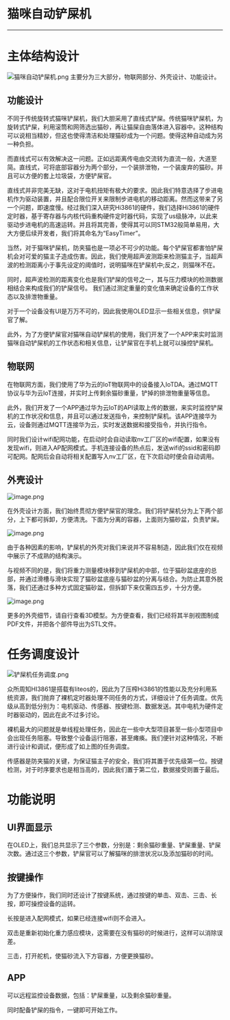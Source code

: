 # **猫咪自动铲屎机**
---
# 主体结构设计
![猫咪自动铲屎机.png](https://s2.loli.net/2023/07/17/b9os3MWjVC7zNr1.png)
主要分为三大部分，物联网部分、外壳设计、功能设计。

## 功能设计

不同于传统旋转式猫咪铲屎机，我们大胆采用了直线式铲屎。传统猫咪铲屎机，为旋转式铲屎，利用滚筒和网筛选出猫砂，再让猫屎自由落体进入容器中。这种结构可以说相当精妙，但这也使得清洁和处理猫砂成为一个问题。使得这种自动成为另一种负担。

而直线式可以有效解决这一问题。正如远距离传电由交流转为直流一般，大道至简。直线式，可将底部容器分为两个部分，一个装排泄物，一个装废弃的猫砂。并且可以方便的套上垃圾袋，方便铲屎官。

直线式并非完美无缺，这对于电机扭矩有极大的要求。因此我们特意选择了步进电机作为驱动装置，并且配合限位开关来限制步进电机的移动距离。然而这带来了另一个问题，即速度慢。经过我们深入研究Hi3861的硬件，我们选择Hi3861的硬件定时器，基于寄存器与内核代码重构硬件定时器代码，实现了us级脉冲，以此来驱动步进电机的高速运转。并且将其完善，使得其可以同STM32般简单易用，大大方便后续开发者，我们将其命名为“EasyTimer”。

当然，对于猫咪铲屎机，防夹猫也是一项必不可少的功能。每个铲屎官都害怕铲屎机会对可爱的猫主子造成伤害。因此，我们使用超声波测距来检测猫主子，当超声波的检测距离小于事先设定的阈值时，说明猫咪在铲屎机中;反之，则猫咪不在。

同时，超声波检测的距离变化也是我们铲屎的信号之一，其与压力模块的检测数据相结合来构成我们的铲屎信号。 我们通过测定重量的变化值来确定设备的工作状态以及排泄物重量。

对于一个设备没有UI是万万不可的，因此我使用OLED显示一些相关信息，供铲屎官了解。

此外，为了方便铲屎官对猫咪自动铲屎机的使用，我们开发了一个APP来实时监测猫咪自动铲屎机的工作状态和相关信息，让铲屎官在手机上就可以操控铲屎机。

## 物联网
在物联网方面，我们使用了华为云的IoT物联网中的设备接入IoTDA。通过MQTT协议与华为云IoT连接，并实时上传剩余猫砂重量，铲掉的排泄物重量等信息。

此外，我们开发了一个APP通过华为云IoT的API读取上传的数据，来实时监控铲屎机的工作状况和信息，并且可以通过发送指令，来控制铲屎机。该APP连接华为云，设备则通过MQTT连接华为云，实时发送数据和接受指令，并执行指令。

同时我们设计wifi配网功能，在启动时会自动读取nv工厂区的wifi配置，如果没有发现wifi，则进入AP配网模式。手机连接设备的热点后，发送wifi的ssid和密码即可配网。配网后会自动将相关配置写入nv工厂区，在下次启动时便会自动调用。

## 外壳设计

![image.png](https://s2.loli.net/2023/07/19/FWgMTbL1riw9h4a.png)


在外壳设计方面，我们始终贯彻方便铲屎官的理念。我们将铲屎机分为上下两个部分，上下都可拆卸，方便清洗。下面为分离的容器，上面则为猫砂盆，负责铲屎。

![image.png](https://s2.loli.net/2023/07/19/ZtN7aBxUHsXYMVG.png)

由于各种因素的影响，铲屎机的外壳对我们来说并不容易制造，因此我们仅在视频中展示了不成熟的结构演示。

与视频不同的是，我们将重力测量模块移到铲屎机的中部，位于猫砂盆底座的总部，并通过滑槽与滑块实现了猫砂盆底座与猫砂盆的分离与结合。为防止其意外脱落，我们还通过多种方式固定猫砂盆，但拆卸下来仅需四五步，十分方便。

![image.png](https://s2.loli.net/2023/07/19/Gdqae3mF2RDbihK.png)

更多的外壳细节，请自行查看3D模型。为方便查看，我们已经将其半剖视图制成PDF文件，并把各个部件导出为STL文件。


# 任务调度设计
![铲屎机任务调度.png](https://s2.loli.net/2023/07/17/DETneAr5czdKIZ7.png)

众所周知HI3861是搭载有liteos的，因此为了压榨Hi3861的性能以及充分利用系统资源，我们抛弃了裸机定时器处理不同任务的方式，详细设计了任务调度。优先级从高到低分别为：电机驱动、传感器、按键检测、数据发送。其中电机为硬件定时器驱动的，因此在此不过多讨论。

裸机最大的问题就是单线程处理任务，因此在一些中大型项目甚至一些小型项目中会出现任务阻塞。导致整个设备运行阻塞，甚至瘫痪。我们便针对这种情况，不断进行设计和调试，便形成了如上图的任务调度。

传感器是防夹猫的关键，为保证猫主子的安全，我们将其置于优先级第一位。按键检测，对于时序要求也是相当高的，因此我们置于第二位，数据接受则置于最后。

# 功能说明

## UI界面显示

在OLED上，我们总共显示了三个参数，分别是：剩余猫砂重量、铲屎重量、铲屎次数。通过这三个参数，铲屎官可以了解猫咪的排泄状况以及添加猫砂的时间。

## 按键操作

为了方便操作，我们同时还设计了按键系统，通过按键的单击、双击、三击、长按，即可操控设备的运转。

长按是进入配网模式，如果已经连接wifi则不会进入。

双击是重新初始化重力感应模块，这需要在没有猫砂的时候进行，这样可以消除误差。

三击，打开舵机，使猫砂流入下方容器，方便更换猫砂。

## APP

可以远程监控设备数据，包括：铲屎重量，以及剩余猫砂重量。

同时配备铲屎的指令，一键即可开始工作。


